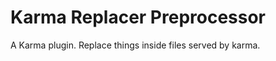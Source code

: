 Karma Replacer Preprocessor
====================

A Karma plugin. Replace things inside files served by karma.